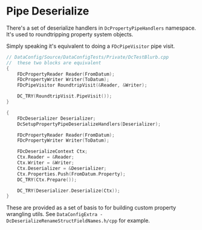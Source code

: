 # Pipe Deserialize

There's a set of deserialize handlers in `DcPropertyPipeHandlers` namespace. It's used to roundtripping property system objects.

Simply speaking it's equivalent to doing a `FDcPipeVisitor`  pipe visit.

```c++
// DataConfig/Source/DataConfigTests/Private/DcTestBlurb.cpp
//  these two blocks are equivalent
{
    FDcPropertyReader Reader(FromDatum);
    FDcPropertyWriter Writer(ToDatum);
    FDcPipeVisitor RoundtripVisit(&Reader, &Writer);

    DC_TRY(RoundtripVisit.PipeVisit());
}

{
    FDcDeserializer Deserializer;
    DcSetupPropertyPipeDeserializeHandlers(Deserializer);

    FDcPropertyReader Reader(FromDatum);
    FDcPropertyWriter Writer(ToDatum);

    FDcDeserializeContext Ctx;
    Ctx.Reader = &Reader;
    Ctx.Writer = &Writer;
    Ctx.Deserializer = &Deserializer;
    Ctx.Properties.Push(FromDatum.Property);
    DC_TRY(Ctx.Prepare());

    DC_TRY(Deserializer.Deserialize(Ctx));
}
```

These are provided as a set of basis to for building custom property wrangling utils. See `DataConfigExtra - DcDeserializeRenameStructFieldNames.h/cpp` for example.